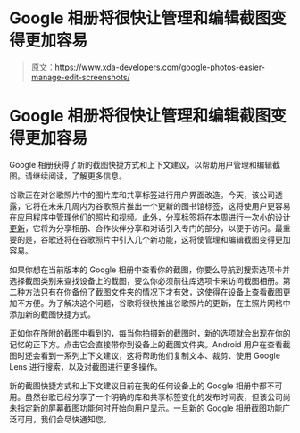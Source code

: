 # Google 相册将很快让管理和编辑截图变得更加容易

> 原文：<https://www.xda-developers.com/google-photos-easier-manage-edit-screenshots/>

# Google 相册将很快让管理和编辑截图变得更加容易

Google 相册获得了新的截图快捷方式和上下文建议，以帮助用户管理和编辑截图。请继续阅读，了解更多信息。

谷歌正在对谷歌照片中的图片库和共享标签进行用户界面改造。今天，该公司透露，它将在未来几周内为谷歌照片推出一个更新的图书馆标签，这将使用户更容易在应用程序中管理他们的照片和视频。此外，[分享标签将在本周进行一次小的设计更新](https://www.xda-developers.com/google-photos-sharing-tab-design-refresh/)，它将为分享相册、合作伙伴分享和对话引入专门的部分，以便于访问。最重要的是，谷歌还将在谷歌照片中引入几个新功能，这将使管理和编辑截图变得更加容易。

如果你想在当前版本的 Google 相册中查看你的截图，你要么导航到搜索选项卡并选择截图类别来查找设备上的截图，要么你必须前往库选项卡来访问截图相册。第二种方法只有在你备份了截图文件夹的情况下才有效，这使得在设备上查看截图更加不方便。为了解决这个问题，谷歌将很快推出谷歌照片的更新，在主照片网格中添加新的截图快捷方式。

正如你在所附的截图中看到的，每当你拍摄新的截图时，新的选项就会出现在你的记忆的正下方。点击它会直接带你到设备上的截图文件夹。Android 用户在查看截图时还会看到一系列上下文建议，这将帮助他们复制文本、裁剪、使用 Google Lens 进行搜索，以及对截图进行更多操作。

新的截图快捷方式和上下文建议目前在我的任何设备上的 Google 相册中都不可用。虽然谷歌已经分享了一个明确的库和共享标签变化的发布时间表，但该公司尚未指定新的屏幕截图功能何时开始向用户显示。一旦新的 Google 相册截图功能广泛可用，我们会尽快通知您。
